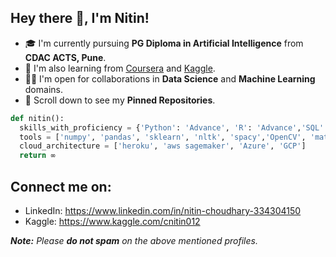 ## Hey there 👋, I'm Nitin!

- 🎓 I'm currently pursuing **PG Diploma in Artificial Intelligence**  from **CDAC ACTS, Pune**.
- 🌱 I'm also learning from [Coursera](https://www.coursera.org/) and [Kaggle](https://www.kaggle.com/).
- 🤝🏻 I'm open for collaborations in **Data Science** and **Machine Learning** domains.
- 📌 Scroll down to see my **Pinned Repositories**.

```python
def nitin():
  skills_with_proficiency = {'Python': 'Advance', 'R': 'Advance','SQL': 'Intermediate', 'Spark': 'Intermediate','DSA': 'Beginner', 'HTML & CSS': 'Beginner'}
  tools = ['numpy', 'pandas', 'sklearn', 'nltk', 'spacy','OpenCV', 'matplotlib', 'seaborn', 'keras','Tensorflow', 'flask', 'Django','BeautifulSoup']
  cloud_architecture = ['heroku', 'aws sagemaker', 'Azure', 'GCP']
  return ∞
```

## Connect me on:
- LinkedIn: https://www.linkedin.com/in/nitin-choudhary-334304150
- Kaggle: https://www.kaggle.com/cnitin012

_**Note:** Please **do not spam** on the above mentioned profiles._
